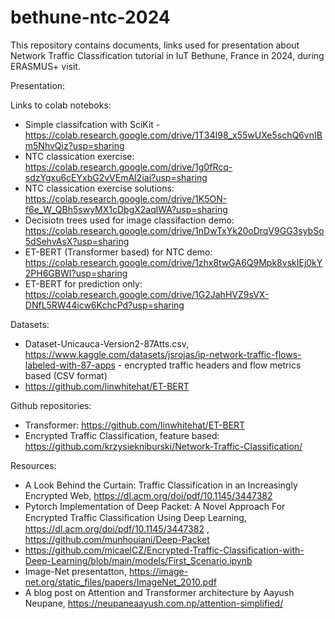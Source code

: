 # bethune-ntc-2024

This repository contains documents, links used for presentation about Network Traffic Classification tutorial in IuT Bethune, France in 2024, during ERASMUS+ visit.

Presentation:

Links to colab noteboks:
 * Simple classifcation with SciKit - https://colab.research.google.com/drive/1T34I98_x55wUXe5schQ6vnIBm5NhvQiz?usp=sharing
 * NTC classication exercise: https://colab.research.google.com/drive/1g0fRcq-sdzYgxu6cEYxbG2vVEmAI2iai?usp=sharing
 * NTC classication exercise solutions:  https://colab.research.google.com/drive/1K5ON-f6e_W_QBh5swyMX1cDbgX2aqlWA?usp=sharing
 * Decisiotn trees used for image classifaction demo: https://colab.research.google.com/drive/1nDwTxYk20oDrqV9GG3sybSo5dSehvAsX?usp=sharing
 * ET-BERT (Transformer based) for NTC demo: https://colab.research.google.com/drive/1zhx8twGA6Q9Mpk8vskIEj0kY2PH6GBWI?usp=sharing
 * ET-BERT for prediction only: https://colab.research.google.com/drive/1G2JahHVZ9sVX-DNfL5RW44icw6KchcPd?usp=sharing

Datasets:

 * Dataset-Unicauca-Version2-87Atts.csv, https://www.kaggle.com/datasets/jsrojas/ip-network-traffic-flows-labeled-with-87-apps - encrypted traffic headers and flow metrics based (CSV format)
 * https://github.com/linwhitehat/ET-BERT

Github repositories:

 * Transformer: https://github.com/linwhitehat/ET-BERT
 * Encrypted Traffic Classification, feature based: https://github.com/krzysiekniburski/Network-Traffic-Classification/

Resources:

* A Look Behind the Curtain: Traffic Classification in an Increasingly Encrypted Web, https://dl.acm.org/doi/pdf/10.1145/3447382
* Pytorch Implementation of Deep Packet: A Novel Approach For Encrypted Traﬃc Classiﬁcation Using Deep Learning, https://dl.acm.org/doi/pdf/10.1145/3447382 , https://github.com/munhouiani/Deep-Packet
* https://github.com/micaelCZ/Encrypted-Traffic-Classification-with-Deep-Learning/blob/main/models/First_Scenario.ipynb
* Image-Net presentatton, https://image-net.org/static_files/papers/ImageNet_2010.pdf
* A blog post on Attention and Transformer architecture by Aayush Neupane, https://neupaneaayush.com.np/attention-simplified/
